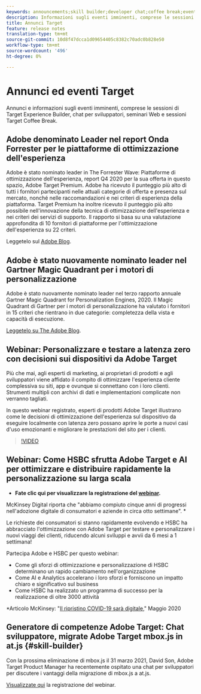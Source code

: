 ```yaml
---
keywords: announcements;skill builder;developer chat;coffee break;events
description: Informazioni sugli eventi imminenti, comprese le sessioni di Target Experience Builder, chat per sviluppatori, seminari Web e sessioni Target Coffee Break.
title: Annunci Target
feature: release notes
translation-type: tm+mt
source-git-commit: 10d8f47dcca1d09654405c8382c70adc0b828e50
workflow-type: tm+mt
source-wordcount: '496'
ht-degree: 0%

---
```



# Annunci ed eventi Target

Annunci e informazioni sugli eventi imminenti, comprese le sessioni di Target Experience Builder, chat per sviluppatori, seminari Web e sessioni Target Coffee Break.

##  Adobe denominato Leader nel report Onda Forrester per le piattaforme di ottimizzazione dell&#39;esperienza

 Adobe è stato nominato leader in The Forrester Wave: Piattaforme di ottimizzazione dell&#39;esperienza, report Q4 2020 per la sua offerta in questo spazio,  Adobe Target Premium.  Adobe ha ricevuto il punteggio più alto di tutti i fornitori partecipanti nelle attuali categorie di offerta e presenza sul mercato, nonché nelle raccomandazioni e nei criteri di esperienza della piattaforma. Target Premium ha inoltre ricevuto il punteggio più alto possibile nell&#39;innovazione della tecnica di ottimizzazione dell&#39;esperienza e nei criteri dei servizi di supporto. Il rapporto si basa su una valutazione approfondita di 10 fornitori di piattaforme per l&#39;ottimizzazione dell&#39;esperienza su 22 criteri.

Leggetelo sul [ Adobe Blog](https://blog.adobe.com/en/2020/11/24/adobe-named-leader-in-forrester-wave-report-experience-optimization-platforms.html).

##  Adobe è stato nuovamente nominato leader nel Gartner Magic Quadrant per i motori di personalizzazione

 Adobe è stato nuovamente nominato leader nel terzo rapporto annuale Gartner Magic Quadrant for Personalization Engines, 2020. Il Magic Quadrant di Gartner per i motori di personalizzazione ha valutato i fornitori in 15 criteri che rientrano in due categorie: completezza della vista e capacità di esecuzione.

[Leggetelo su The  Adobe Blog](https://theblog.adobe.com/adobe-again-named-leader-in-gartner-magic-quadrant-for-personalization-engines/).

## Webinar: Personalizzare e testare a latenza zero con decisioni sui dispositivi da  Adobe Target

Più che mai, agli esperti di marketing, ai proprietari di prodotti e agli sviluppatori viene affidato il compito di ottimizzare l&#39;esperienza cliente complessiva su siti, app e ovunque si connettano con i loro clienti. Strumenti multipli con archivi di dati e implementazioni complicate non verranno tagliati.

In questo webinar registrato,  esperti di prodotti Adobe Target illustrano come le decisioni di ottimizzazione dell&#39;esperienza sul dispositivo da eseguire localmente con latenza zero possano aprire le porte a nuovi casi d&#39;uso emozionanti e migliorare le prestazioni del sito per i clienti.

>[!VIDEO](https://video.tv.adobe.com/v/328148)

## Webinar: Come HSBC sfrutta  Adobe Target e AI per ottimizzare e distribuire rapidamente la personalizzazione su larga scala

* **Fate clic qui per visualizzare la registrazione del  [webinar](https://seminars.adobeconnect.com/ps4ozlg7qfdy/?proto=true).**

McKinsey Digital riporta che &quot;abbiamo compiuto cinque anni di progressi nell&#39;adozione digitale di consumatori e aziende in circa otto settimane&quot;. *

Le richieste dei consumatori si stanno rapidamente evolvendo e HSBC ha abbracciato l&#39;ottimizzazione con  Adobe Target per testare e personalizzare i nuovi viaggi dei clienti, riducendo alcuni sviluppi e avvii da 6 mesi a 1 settimana!

Partecipa  Adobe e HSBC per questo webinar:

* Come gli sforzi di ottimizzazione e personalizzazione di HSBC determinano un rapido cambiamento nell&#39;organizzazione
* Come AI e Analytics accelerano i loro sforzi e forniscono un impatto chiaro e significativo sul business
* Come HSBC ha realizzato un programma di successo per la realizzazione di oltre 3000 attività

*Articolo McKinsey: &quot;[Il ripristino COVID-19 sarà digitale](https://www.mckinsey.com/business-functions/mckinsey-digital/our-insights/the-covid-19-recovery-will-be-digital-a-plan-for-the-first-90-days#),&quot; Maggio 2020

##  Generatore di competenze Adobe Target: Chat sviluppatore, migrate  Adobe Target mbox.js in at.js {#skill-builder}

Con la prossima eliminazione di mbox.js il 31 marzo 2021, David Son,  Adobe Target Product Manager ha recentemente ospitato una chat per sviluppatori per discutere i vantaggi della migrazione di mbox.js a at.js.

[Visualizzate qui](https://seminars.adobeconnect.com/ptdo6mfo6qn6/?proto=true) la registrazione del webinar.